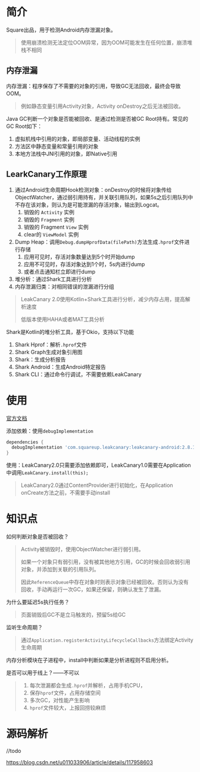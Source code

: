 # 简介

Square出品，用于检测Android内存泄漏对象。

> 使用崩溃检测无法定位OOM异常，因为OOM可能发生在任何位置，崩溃堆栈不相同

## 内存泄漏

内存泄漏：程序保存了不需要的对象的引用，导致GC无法回收，最终会导致OOM。

> 例如静态变量引用Activity对象，Activity onDestroy之后无法被回收。

Java GC判断一个对象是否能被回收、是通过检测是否被GC Root持有。常见的GC Root如下：

1. 虚拟机栈中引用的对象，即局部变量、活动线程的实例
2. 方法区中静态变量和常量引用的对象
3. 本地方法栈中JNI引用的对象，即Native引用

## LearkCanary工作原理

1. 通过Android生命周期Hook检测对象：onDestroy的时候将对象传给ObjectWatcher，通过弱引用持有，并关联引用队列，如果5s之后引用队列中不存在该对象，则认为是可能泄漏的存活对象，输出到Logcat。
   1. 销毁的 `Activity` 实例
   2. 销毁的 `Fragment` 实例
   3. 销毁的 Fragment `View` 实例
   4. clear的 `ViewModel` 实例
2. Dump Heap：调用`Debug.dumpHprofData(filePath)`方法生成`.hprof`文件进行存储
   1. 应用可见时，存活对象数量达到5个时开始dump
   2. 应用不可见时，存活对象达到1个时，5s内进行dump
   3. 或者点击通知栏立即进行dump
3. 堆分析：通过Shark工具进行分析
4. 内存泄漏归类：对相同错误的泄漏进行分组

> LeakCanary 2.0使用Kotlin+Shark工具进行分析，减少内存占用，提高解析速度
>
> 低版本使用HAHA或者MAT工具分析

Shark是Kotlin的堆分析工具，基于Okio，支持以下功能

1. Shark Hprof：解析`.hprof`文件
2. Shark Graph生成对象引用图
3. Shark：生成分析报告
4. Shark Android：生成Android特定报告
5. Shark CLI：通过命令行调试，不需要依赖LeakCanary

# 使用

[官方文档](https://square.github.io/leakcanary/)

添加依赖：使用`debugImplementation`

```groovy
dependencies {
  debugImplementation 'com.squareup.leakcanary:leakcanary-android:2.8.1'
}
```

使用：LeakCanary2.0只需要添加依赖即可，LeakCanary1.0需要在Application中调用`LeakCanary.install(this);`

> LeakCanary2.0通过ContentProvider进行初始化，在Application onCreate方法之前，不需要手动install

# 知识点

如何判断对象是否被回收？

> Activity被销毁时，使用ObjectWatcher进行弱引用。
>
> 如果一个对象只有弱引用，没有被其他地方引用，GC的时候会回收弱引用对象，并添加到关联的引用队列。
>
> 因此`ReferenceQueue`中存在对象时则表示对象已经被回收。否则认为没有回收，手动再运行一次GC，如果还保留，则确认发生了泄漏。

为什么要延迟5s执行任务？

> 页面销毁后GC不是立马触发的，预留5s给GC

监听生命周期？

> 通过`Application.registerActivityLifecycleCallbacks`方法绑定Activity生命周期

内存分析模块在子进程中，install中判断如果是分析进程则不启用分析。

是否可以用于线上？——不可以

> 1. 每次泄漏都会生成`.hprof`并解析，占用手机CPU，
> 2. 保存`hprof`文件，占用存储空间
> 3. 多次GC，对性能产生影响
> 4. `hprof`文件较大，上报回捞较麻烦

# 源码解析

//todo

https://blog.csdn.net/u011033906/article/details/117958603
